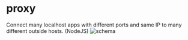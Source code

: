# proxy
Connect many localhost apps with different ports and same IP to many different outside hosts. (NodeJS)
![schema](https://postimg.cc/H8YgmSxH/8812789c)
